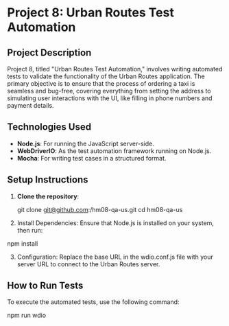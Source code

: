 # Project 8: Urban Routes Test Automation

## Project Description
Project 8, titled "Urban Routes Test Automation," involves writing automated tests to validate the functionality of the Urban Routes application. The primary objective is to ensure that the process of ordering a taxi is seamless and bug-free, covering everything from setting the address to simulating user interactions with the UI, like filling in phone numbers and payment details.

## Technologies Used
- **Node.js**: For running the JavaScript server-side.
- **WebDriverIO**: As the test automation framework running on Node.js.
- **Mocha**: For writing test cases in a structured format.

## Setup Instructions
1. **Clone the repository**:
  
   git clone git@github.com:<your-github-username>/hm08-qa-us.git
   cd hm08-qa-us

2. Install Dependencies:
Ensure that Node.js is installed on your system, then run:

npm install

3. Configuration:
Replace the base URL in the wdio.conf.js file with your server URL to connect to the Urban Routes server.

## How to Run Tests

To execute the automated tests, use the following command:

npm run wdio
